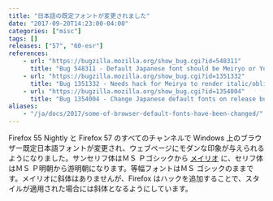 ```yaml
---
title: "日本語の既定フォントが変更されました"
date: "2017-09-20T14:23:00-04:00"
categories: ["misc"]
tags: []
releases: ["57", "60-esr"]
references:
    - url: "https://bugzilla.mozilla.org/show_bug.cgi?id=548311"
      title: "Bug 548311 - Default Japanese font should be Meiryo or Yu Gothic for modern Windows"
    - url: "https://bugzilla.mozilla.org/show_bug.cgi?id=1351332"
      title: "Bug 1351332 - Needs hack for Meiryo to render italic/oblique style"
    - url: "https://bugzilla.mozilla.org/show_bug.cgi?id=1354004"
      title: "Bug 1354004 - Change Japanese default fonts on release build"
aliases:
    - "/ja/docs/2017/some-of-browser-default-fonts-have-been-changed/"
---
```

Firefox 55 Nightly と Firefox 57 のすべてのチャンネルで Windows 上のブラウザー既定日本語フォントが変更され、ウェブページにモダンな印象が与えられるようになりました。サンセリフ体はＭＳ Ｐゴシックから [メイリオ](https://ja.wikipedia.org/wiki/%E3%83%A1%E3%82%A4%E3%83%AA%E3%82%AA) に、セリフ体はＭＳ Ｐ明朝から游明朝になります。等幅フォントはＭＳ ゴシックのままです。メイリオに斜体はありませんが、Firefox はハックを追加することで、スタイルが適用された場合には斜体となるようにしています。
